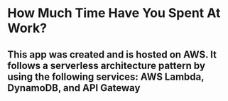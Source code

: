 # How Much Time Have You Spent At Work?
## This app was created and is hosted on AWS. It follows a serverless architecture pattern by using the following services: AWS Lambda, DynamoDB, and API Gateway
